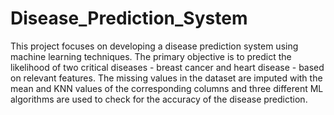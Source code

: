 # Disease_Prediction_System

This project focuses on developing a disease prediction system using machine learning techniques. The primary objective is to predict the likelihood of two critical diseases - breast cancer and heart disease - based on relevant features. The missing values in the dataset are imputed with the mean and KNN values of the corresponding columns and three different ML algorithms are used to check for the accuracy of the disease prediction. 
